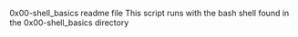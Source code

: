 0x00-shell_basics readme file
This script runs with the bash shell found in the 0x00-shell_basics directory
